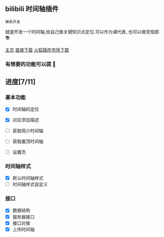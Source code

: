 ## bilibili 时间轴插件

`佛系开发`

就是开发一个时间轴,给自己做关键知识点定位.可以作为课代表,
也可以做空指部 📚

[主页](https://www.abps.group/plugins/airborne)
[直接下载](https://addons.mozilla.org/firefox/downloads/file/3585028/bilibilitimeline-1.2-fx.xpi?src=dp-btn-primary)
[火狐插件市场下载](https://addons.mozilla.org/zh-CN/firefox/addon/bilibilitimeline/)

### 有想要的功能可以提 🚀

## 进度[7/11]

### 基本功能

- [x] 时间轴的定位
- [x] 对应添加描述
- [ ] 获取简介时间轴
- [ ] 获取置顶时间轴

- [ ] 设置页

### 时间轴样式

- [x] 默认时间轴样式
- [ ] 时间轴样式自定义

### 接口

- [x] 数据结构
- [x] 服务器接口
- [x] 接口对接
- [x] 上传时间轴
